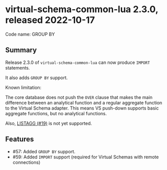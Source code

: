 # virtual-schema-common-lua 2.3.0, released 2022-10-17
 
Code name: GROUP BY
 
## Summary

Release 2.3.0 of `virtual-schema-common-lua` can now produce `IMPORT` statements. 

It also adds `GROUP BY` support.

Known limitation:

The core database does not push the `OVER` clause that makes the main difference between an analytical function and a regular aggregate function to the Virtual Schema adapter. This means VS push-down supports basic aggregate functions, but no analytical functions.

Also, [LISTAGG (#19)](https://github.com/exasol/virtual-schema-common-lua/issues/19) is not yet supported.

## Features

* #57: Added `GROUP BY` support.
* #59: Added `IMPORT` support (required for Virtual Schemas with remote connections)